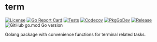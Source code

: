 # term

[![License](https://img.shields.io/github/license/gonvenience/term.svg)](https://github.com/gonvenience/term/blob/main/LICENSE)
[![Go Report Card](https://goreportcard.com/badge/github.com/gonvenience/term)](https://goreportcard.com/report/github.com/gonvenience/term)
[![Tests](https://github.com/gonvenience/term/workflows/Tests/badge.svg)](https://github.com/gonvenience/term/actions?query=workflow%3A%22Tests%22)
[![Codecov](https://img.shields.io/codecov/c/github/gonvenience/term/main.svg)](https://codecov.io/gh/gonvenience/term)
[![PkgGoDev](https://pkg.go.dev/badge/github.com/gonvenience/term)](https://pkg.go.dev/github.com/gonvenience/term)
[![Release](https://img.shields.io/github/release/gonvenience/term.svg)](https://github.com/gonvenience/term/releases/latest) ![GitHub go.mod Go version](https://img.shields.io/github/go-mod/go-version/gonvenience/term)

Golang package with convenience functions for terminal related tasks.
